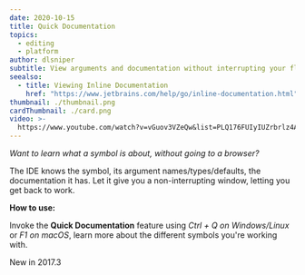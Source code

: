 ```yaml
---
date: 2020-10-15
title: Quick Documentation
topics:
  - editing
  - platform
author: dlsniper
subtitle: View arguments and documentation without interrupting your flow.
seealso:
  - title: Viewing Inline Documentation
    href: "https://www.jetbrains.com/help/go/inline-documentation.html"
thumbnail: ./thumbnail.png
cardThumbnail: ./card.png
video: >-
  https://www.youtube.com/watch?v=vGuov3VZeQw&list=PLQ176FUIyIUZrbrlz4AY1V8VzBJKZyVlW&index=93
---
```


_Want to learn what a symbol is about, without going to a browser?_

The IDE knows the symbol, its argument names/types/defaults, the
documentation it has.
Let it give you a non-interrupting window, letting you get back to work.

**How to use:**

Invoke the **Quick Documentation** feature using _Ctrl + Q on Windows/Linux_
or _F1 on macOS_, learn more about the different symbols you're working with.

<span class="tag is-rounded">New in 2017.3</span>
